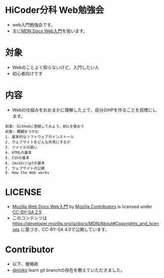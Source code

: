 # HiCoder分科 Web勉強会
- web入門勉強会です。
- 主に[MDN Docs Web入門](https://developer.mozilla.org/ja/docs/Learn/Getting_started_with_the_web)を扱います。

# 対象
- Webのことよく知らないけど、入門したい人
- 初心者向けです

# 内容
- Webの仕組みをおおまかに理解した上で、自分のHPを作ることを目標にします。
```
前章: GitHubに登録してみよう、WSLを使おう
前章: 概観をつかむ
1. 基本的なソフトウェアのインストール
2. ウェブサイトをどんな外見にするか
3. ファイルの扱い
4. HTMLの基本
5. CSSの基本
6. JavaScriptの基本
7. ウェブサイトの公開
8. How the Web works
```

# LICENSE
- [Mozilla Web Docs Web入門](https://developer.mozilla.org/ja/docs/Learn/Getting_started_with_the_web) by [Mozilla Contributors](https://developer.mozilla.org/ja/docs/Learn/Getting_started_with_the_web$history) is licensed under [CC-BY-SA 2.5](https://creativecommons.org/licenses/by-sa/2.5/)
- このコンテンツは https://developer.mozilla.org/ja/docs/MDN/About#Copyrights_and_licenses に基づき、CC-BY-SA 4.0で公開しています。

# Contributor
- 以下、敬略称
- [@imiko](https://github.com/a-yuto) learn git branchの存在を教えていただきました。